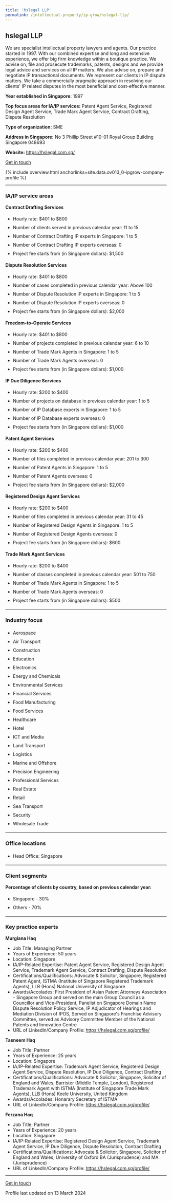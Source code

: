 ```yaml
---
title: 'hslegal LLP'
permalink: /intellectual-property/ip-grow/hslegal-llp/
---
```


## hslegal LLP

We are specialist intellectual property lawyers and agents. Our practice started in 1997. With our combined expertise and long and extensive experience, we offer big firm knowledge within a boutique practice. We advise on, file and prosecute trademarks, patents, designs and we provide legal advice and services on all IP matters. We also advise on, prepare and negotiate IP transactional documents. We represent our clients in IP dispute matters. We take a commercially pragmatic approach in resolving our clients' IP related disputes in the most beneficial and cost-effective manner.

<b>Year established in Singapore:</b> 1997

<b>Top focus areas for IA/IP services:</b> Patent Agent Service, Registered Design Agent Service, Trade Mark Agent Service, Contract Drafting, Dispute Resolution

<b>Type of organization:</b> SME

<b>Address in Singapore:</b> No 3 Phillip Street #10-01 Royal Group Building Singapore 048693

<b>Website:</b> <a href='https://hslegal.com.sg/'>https://hslegal.com.sg/</a>

<a class='btn' href='https://form.gov.sg/67d2406bdd04d15c9fc842cc' target='_blank' rel='noopener'>Get in touch</a>

{% include overview.html anchorlinks=site.data.ov013_0-ipgrow-company-profile %}

---
<a name='ip-related-service-areas'></a>
### IA/IP service areas

**Contract Drafting Services**

<ul>
<li style='line-height: 27px; margin: 0px 0px !important'>Hourly rate:  $401 to $800</li>
<li style='line-height: 27px; margin: 0px 0px !important'>Number of clients served in previous calendar year: 11 to 15</li>
<li style='line-height: 27px; margin: 0px 0px !important'>Number of Contract Drafting IP experts in Singapore: 1 to 5</li>
<li style='line-height: 27px; margin: 0px 0px !important'>Number of Contract Drafting IP experts overseas: 0</li>
<li style='line-height: 27px; margin: 0px 0px !important'>Project fee starts from (in Singapore dollars): $1,500</li>
</ul>

**Dispute Resolution Services**

<ul>
<li style='line-height: 27px; margin: 0px 0px !important'>Hourly rate:  $401 to $800</li>
<li style='line-height: 27px; margin: 0px 0px !important'>Number of cases completed in previous calendar year: Above 100</li>
<li style='line-height: 27px; margin: 0px 0px !important'>Number of Dispute Resolution IP experts in Singapore: 1 to 5</li>
<li style='line-height: 27px; margin: 0px 0px !important'>Number of Dispute Resolution IP experts overseas: 0</li>
<li style='line-height: 27px; margin: 0px 0px !important'>Project fee starts from (in Singapore dollars):  $2,000</li>
</ul>

**Freedom-to-Operate Services**

<ul>
<li style='line-height: 27px; margin: 0px 0px !important'>Hourly rate:  $401 to $800</li>
<li style='line-height: 27px; margin: 0px 0px !important'>Number of projects completed in previous calendar year: 6 to 10</li>
<li style='line-height: 27px; margin: 0px 0px !important'>Number of Trade Mark Agents in Singapore: 1 to 5</li>
<li style='line-height: 27px; margin: 0px 0px !important'>Number of Trade Mark Agents overseas: 0</li>
<li style='line-height: 27px; margin: 0px 0px !important'>Project fee starts from (in Singapore dollars):  $1,000</li>
</ul>

**IP Due Diligence Services**

<ul>
<li style='line-height: 27px; margin: 0px 0px !important'>Hourly rate:  $200 to $400</li>
<li style='line-height: 27px; margin: 0px 0px !important'>Number of projects on database in previous calendar year: 1 to 5</li>
<li style='line-height: 27px; margin: 0px 0px !important'>Number of IP Database experts in Singapore: 1 to 5</li>
<li style='line-height: 27px; margin: 0px 0px !important'>Number of IP Database experts overseas: 0</li>
<li style='line-height: 27px; margin: 0px 0px !important'>Project fee starts from (in Singapore dollars):  $1,000</li>
</ul>

**Patent Agent Services**

<ul>
<li style='line-height: 27px; margin: 0px 0px !important'>Hourly rate:  $200 to $400</li>
<li style='line-height: 27px; margin: 0px 0px !important'>Number of files completed in previous calendar year: 201 to 300</li>
<li style='line-height: 27px; margin: 0px 0px !important'>Number of Patent Agents in Singapore: 1 to 5</li>
<li style='line-height: 27px; margin: 0px 0px !important'>Number of Patent Agents overseas: 0</li>
<li style='line-height: 27px; margin: 0px 0px !important'>Project fee starts from (in Singapore dollars):  $2,000</li>
</ul>

**Registered Design Agent Services**

<ul>
<li style='line-height: 27px; margin: 0px 0px !important'>Hourly rate: $200 to $400</li>
<li style='line-height: 27px; margin: 0px 0px !important'>Number of files completed in previous calendar year: 31 to 45</li>
<li style='line-height: 27px; margin: 0px 0px !important'>Number of Registered Design Agents in Singapore: 1 to 5</li>
<li style='line-height: 27px; margin: 0px 0px !important'>Number of Registered Design Agents overseas: 0</li>
<li style='line-height: 27px; margin: 0px 0px !important'>Project fee starts from (in Singapore dollars): $600</li>
</ul>

**Trade Mark Agent Services**

<ul>
<li style='line-height: 27px; margin: 0px 0px !important'>Hourly rate:  $200 to $400</li>
<li style='line-height: 27px; margin: 0px 0px !important'>Number of classes completed in previous calendar year: 501 to 750</li>
<li style='line-height: 27px; margin: 0px 0px !important'>Number of Trade Mark Agents in Singapore: 1 to 5</li>
<li style='line-height: 27px; margin: 0px 0px !important'>Number of Trade Mark Agents overseas: 0</li>
<li style='line-height: 27px; margin: 0px 0px !important'>Project fee starts from (in Singapore dollars):  $500</li>
</ul>

---
<a name='industry-focus'></a>
### Industry focus

<ul><li style='line-height: 27px; margin: 0px 0px !important'> Aerospace</li><li style='line-height: 27px; margin: 0px 0px !important'>Air Transport</li><li style='line-height: 27px; margin: 0px 0px !important'>Construction</li><li style='line-height: 27px; margin: 0px 0px !important'>Education</li><li style='line-height: 27px; margin: 0px 0px !important'>Electronics</li><li style='line-height: 27px; margin: 0px 0px !important'>Energy and Chemicals </li><li style='line-height: 27px; margin: 0px 0px !important'>Environmental Services</li><li style='line-height: 27px; margin: 0px 0px !important'>Financial Services</li><li style='line-height: 27px; margin: 0px 0px !important'>Food Manufacturing </li><li style='line-height: 27px; margin: 0px 0px !important'>Food Services</li><li style='line-height: 27px; margin: 0px 0px !important'>Healthcare</li><li style='line-height: 27px; margin: 0px 0px !important'>Hotel</li><li style='line-height: 27px; margin: 0px 0px !important'>ICT and Media </li><li style='line-height: 27px; margin: 0px 0px !important'>Land Transport</li><li style='line-height: 27px; margin: 0px 0px !important'>Logistics</li><li style='line-height: 27px; margin: 0px 0px !important'>Marine and Offshore</li><li style='line-height: 27px; margin: 0px 0px !important'>Precision Engineering </li><li style='line-height: 27px; margin: 0px 0px !important'>Professional Services </li><li style='line-height: 27px; margin: 0px 0px !important'>Real Estate</li><li style='line-height: 27px; margin: 0px 0px !important'>Retail</li><li style='line-height: 27px; margin: 0px 0px !important'>Sea Transport</li><li style='line-height: 27px; margin: 0px 0px !important'>Security</li><li style='line-height: 27px; margin: 0px 0px !important'>Wholesale Trade</li></ul>

---
<a name='office-locations'></a>
### Office locations

<ul><li style='line-height: 27px; margin: 0px 0px !important'> Head Office: Singapore</li></ul>

---
<a name='client-segments'></a>
### Client segments

**Percentage of clients by country, based on previous calendar year:**

<ul><li style='line-height: 27px; margin: 0px 0px !important'> Singapore - 30%</li><li style='line-height: 27px; margin: 0px 0px !important'>Others - 70%</li></ul>

---
<a name='key-practice-experts'></a>
### Key practice experts

**Murgiana Haq**

- Job Title: Managing Partner
- Years of Experience: 50 years
- Location: Singapore
- IA/IP-Related Expertise: Patent Agent Service, Registered Design Agent Service, Trademark Agent Service, Contract Drafting, Dispute Resolution
- Certifications/Qualifications: Advocate & Solicitor, Singapore, Registered Patent Agent, ISTMA (Institute of Singapore Registered Trademark Agents), LLB (Hons) National University of Singapore
- Awards/Accolades: First President of Asian Patent Attorneys Association - Singapore Group and served on the main Group Council as a Councillor and Vice-President, Panelist on Singapore Domain Name Dispute Resolution Policy Service, IP Adjudicator of Hearings and Mediation Division of IPOS, Served on Singapore's Franchise Advisory Committee, served as Advisory Committee Member of the National Patents and Innovation Centre
- URL of LinkedIn/Company Profile: <a href="https://hslegal.com.sg/profile/" target="_blank" rel="noopener">https://hslegal.com.sg/profile/</a>  


**Tasneem Haq**

- Job Title: Partner
- Years of Experience: 25 years
- Location: Singapore
- IA/IP-Related Expertise: Trademark Agent Service, Registered Design Agent Service, Dispute Resolution, IP Due Diligence, Contract Drafting
- Certifications/Qualifications: Advocate & Solicitor, Singapore, Solicitor of England and Wales, Barrister (Middle Temple, London), Registered Trademark Agent with ISTMA (Institute of Singapore Trade Mark Agents), LLB (Hons) Keele University, United Kingdom
- Awards/Accolades: Honarary Secretary of ISTMA
- URL of LinkedIn/Company Profile: 
<a href="https://hslegal.com.sg/profile/" target="_blank" rel="noopener">https://hslegal.com.sg/profile/</a>  


**Ferzana Haq**

- Job Title: Partner
- Years of Experience: 20 years
- Location: Singapore
- IA/IP-Related Expertise: Registered Design Agent Service, Trademark Agent Service, IP Due Diligence, Dispute Resolution, Contract Drafting
- Certifications/Qualifications: Advocate & Solicitor, Singapore, Solicitor of England and Wales, University of Oxford BA (Jurisprudence) and MA (Jurisprudence)
- URL of LinkedIn/Company Profile: <a href="https://hslegal.com.sg/profile/" target="_blank" rel="noopener">https://hslegal.com.sg/profile/</a>  


---
<p>
<a class='btn' href='https://form.gov.sg/67d2406bdd04d15c9fc842cc' target='_blank' rel='noopener'>Get in touch</a>
</p>
Profile last updated on 13 March 2024
